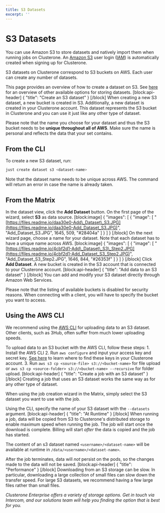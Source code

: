 ```yaml
---
title: S3 Datasets
excerpt: ''
---
```


# S3 Datasets

You can use Amazon S3 to store datasets and natively import them when running jobs on Clusterone. An [Amazon S3](https://aws.amazon.com/s3/) user login \([IAM](https://aws.amazon.com/iam/)\) is automatically created when signing up for Clusterone.

S3 datasets on Clusterone correspond to S3 buckets on AWS. Each user can create any number of datasets.

This page provides an overview of how to create a dataset on S3. See [here](doc:data-on-clusterone) for an overview of other available options for storing datasets. \[block:api-header\] { "title": "Create an S3 dataset" } \[/block\] When creating a new S3 dataset, a new bucket is created in S3. Additionally, a new dataset is created in your Clusterone account. This dataset represents the S3 bucket in Clusterone and you can use it just like any other type of dataset.

Please note that the name you choose for your dataset and thus the S3 bucket needs to be **unique throughout all of AWS**. Make sure the name is personal and reflects the data that your set contains.

## From the CLI

To create a new S3 dataset, run:

```bash
just create dataset s3 <dataset-name>
```

Note that the dataset name needs to be unique across AWS. The command will return an error in case the name is already taken.

## From the Matrix

In the dataset view, click the **Add Dataset** button. On the first page of the wizard, select **S3** as data source. \[block:image\] { "images": \[ { "image": \[ "[https://files.readme.io/daa30e0-Add\_Dataset\_S3.JPG](https://files.readme.io/daa30e0-Add_Dataset_S3.JPG)", "Add\_Dataset\_S3.JPG", 1645, 509, "\#28404a" \] } \] } \[/block\] On the next wizard page, choose a name for your dataset. Note that each dataset has to have a unique name across AWS. \[block:image\] { "images": \[ { "image": \[ "[https://files.readme.io/4cbf2d1-Add\_Dataset\_S3\_Step2.JPG](https://files.readme.io/4cbf2d1-Add_Dataset_S3_Step2.JPG)", "Add\_Dataset\_S3\_Step2.JPG", 1646, 844, "\#26353f" \] } \] } \[/block\] Click **Add Dataset**. A new bucket is created in the S3 account that is connected to your Clusterone account. \[block:api-header\] { "title": "Add data to an S3 dataset" } \[/block\] You can add and modify your S3 dataset directly through Amazon Web Services.

Please note that the listing of available buckets is disabled for security reasons. When connecting with a client, you will have to specify the bucket you want to access.

## Using the AWS CLI

We recommend using the [AWS CLI](https://aws.amazon.com/cli/) for uploading data to an S3 dataset. Other clients, such as 3Hub, often suffer from much lower uploading speeds.

To upload data to an S3 bucket with the AWS CLI, follow these steps: 1. Install the AWS CLI 2. Run `aws configure` and input your access key and secret key. [See here](doc:s3-account) to learn where to find these keys in your Clusterone account. 3. Run `aws s3 cp <source-file> s3://<bucket-name>` for file upload or `aws s3 cp <source-folder> s3://<bucket-name> --recursive` for folder upload. \[block:api-header\] { "title": "Create a job with an S3 dataset" } \[/block\] Creating a job that uses an S3 dataset works the same way as for any other type of dataset.

When using the job creation wizard in the Matrix, simply select the S3 dataset you want to use with the job.

Using the CLI, specify the name of your S3 dataset with the `--datasets` argument. \[block:api-header\] { "title": "At Runtime" } \[/block\] When running a job, data will be copied from S3 to Clusterone's distributed storage to enable maximum speed when running the job. The job will start once the download is complete. Billing will start _after_ the data is copied and the job has started.

The content of an s3 dataset named `<username>/<dataset-name>` will be available at runtime in `/data/<username>/<dataset-name>`.

After the job terminates, data will _not_ persist on the pods, so the changes made to the data will not be saved. \[block:api-header\] { "title": "Performance" } \[/block\] Downloading from an S3 storage can be slow. In particular, downloading a large collection of small files can slow down the transfer speed. For large S3 datasets, we recommend having a few large files rather than small files.

_Clusterone Enterprise offers a variety of storage options. Get in touch via Intercom, and our solutions team will help you finding the option that is best for you._

